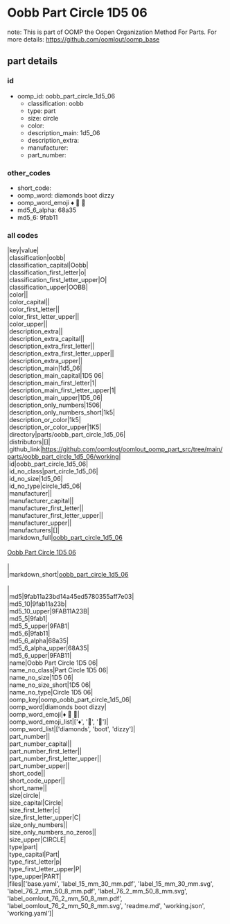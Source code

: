 # Oobb Part Circle 1D5 06  

note: This is part of OOMP the Oopen Organization Method For Parts. For more details: https://github.com/oomlout/oomp_base

##  part details





### id
* oomp_id: oobb_part_circle_1d5_06
  * classification: oobb
  * type: part
  * size: circle
  * color: 
  * description_main: 1d5_06
  * description_extra: 
  * manufacturer: 
  * part_number: 

### other_codes
* short_code: 
* oomp_word: diamonds boot dizzy
* oomp_word_emoji :diamonds: :boot: :dizzy:
* md5_6_alpha: 68a35
* md5_6: 9fab11

### all codes 
|key|value|  
|classification|oobb|  
|classification_capital|Oobb|  
|classification_first_letter|o|  
|classification_first_letter_upper|O|  
|classification_upper|OOBB|  
|color||  
|color_capital||  
|color_first_letter||  
|color_first_letter_upper||  
|color_upper||  
|description_extra||  
|description_extra_capital||  
|description_extra_first_letter||  
|description_extra_first_letter_upper||  
|description_extra_upper||  
|description_main|1d5_06|  
|description_main_capital|1D5 06|  
|description_main_first_letter|1|  
|description_main_first_letter_upper|1|  
|description_main_upper|1D5_06|  
|description_only_numbers|1506|  
|description_only_numbers_short|1k5|  
|description_or_color|1k5|  
|description_or_color_upper|1K5|  
|directory|parts/oobb_part_circle_1d5_06|  
|distributors|[]|  
|github_link|https://github.com/oomlout/oomlout_oomp_part_src/tree/main/parts/oobb_part_circle_1d5_06/working|  
|id|oobb_part_circle_1d5_06|  
|id_no_class|part_circle_1d5_06|  
|id_no_size|1d5_06|  
|id_no_type|circle_1d5_06|  
|manufacturer||  
|manufacturer_capital||  
|manufacturer_first_letter||  
|manufacturer_first_letter_upper||  
|manufacturer_upper||  
|manufacturers|[]|  
|markdown_full|[oobb_part_circle_1d5_06](https://github.com/oomlout/oomlout_oomp_part_src/tree/main/parts/oobb_part_circle_1d5_06/working)<br>[](https://github.com/oomlout/oomlout_oomp_part_src/tree/main/parts/oobb_part_circle_1d5_06/working)<br>[Oobb Part Circle 1D5 06](https://github.com/oomlout/oomlout_oomp_part_src/tree/main/parts/oobb_part_circle_1d5_06/working)<br><br>|  
|markdown_short|[oobb_part_circle_1d5_06](https://github.com/oomlout/oomlout_oomp_part_src/tree/main/parts/oobb_part_circle_1d5_06/working)<br><br>|  
|md5|9fab11a23bd14a45ed5780355aff7e03|  
|md5_10|9fab11a23b|  
|md5_10_upper|9FAB11A23B|  
|md5_5|9fab1|  
|md5_5_upper|9FAB1|  
|md5_6|9fab11|  
|md5_6_alpha|68a35|  
|md5_6_alpha_upper|68A35|  
|md5_6_upper|9FAB11|  
|name|Oobb Part Circle 1D5 06|  
|name_no_class|Part Circle 1D5 06|  
|name_no_size|1D5 06|  
|name_no_size_short|1D5 06|  
|name_no_type|Circle 1D5 06|  
|oomp_key|oomp_oobb_part_circle_1d5_06|  
|oomp_word|diamonds boot dizzy|  
|oomp_word_emoji|:diamonds: :boot: :dizzy:|  
|oomp_word_emoji_list|[':diamonds:', ':boot:', ':dizzy:']|  
|oomp_word_list|['diamonds', 'boot', 'dizzy']|  
|part_number||  
|part_number_capital||  
|part_number_first_letter||  
|part_number_first_letter_upper||  
|part_number_upper||  
|short_code||  
|short_code_upper||  
|short_name||  
|size|circle|  
|size_capital|Circle|  
|size_first_letter|c|  
|size_first_letter_upper|C|  
|size_only_numbers||  
|size_only_numbers_no_zeros||  
|size_upper|CIRCLE|  
|type|part|  
|type_capital|Part|  
|type_first_letter|p|  
|type_first_letter_upper|P|  
|type_upper|PART|  
|files|['base.yaml', 'label_15_mm_30_mm.pdf', 'label_15_mm_30_mm.svg', 'label_76_2_mm_50_8_mm.pdf', 'label_76_2_mm_50_8_mm.svg', 'label_oomlout_76_2_mm_50_8_mm.pdf', 'label_oomlout_76_2_mm_50_8_mm.svg', 'readme.md', 'working.json', 'working.yaml']|  

